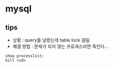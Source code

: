 # mysql
## tips
- 상황 : query를 날렸는데 table lock 걸림 
- 해결 방법 : 문제가 되지 않는 프로세스라면 죽인다... 
```
show processlist;
kill <id>
```
